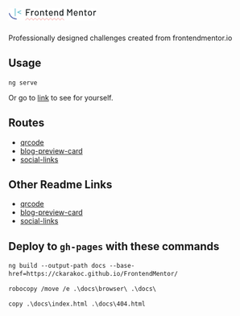 # ![img.png](src/assets/readme/img.png)

Professionally designed challenges created from frontendmentor.io

## Usage

```shell
ng serve
```
Or go to [link](https://ckarakoc.github.io/FrontendMentor/) to see for yourself.

## Routes

- [qrcode](http://localhost:4200/qrcode)
- [blog-preview-card](http://localhost:4200/blog-preview)
- [social-links](http://localhost:4200/social-links)

## Other Readme Links

- [qrcode](src/app/qrcode/README.md)
- [blog-preview-card](src/app/blog-preview-card/README.md)
- [social-links](src/app/social-links/README.md)


## Deploy to `gh-pages` with these commands

```shell
ng build --output-path docs --base-href=https://ckarakoc.github.io/FrontendMentor/
```
```shell
robocopy /move /e .\docs\browser\ .\docs\
```
```shell
copy .\docs\index.html .\docs\404.html
```
